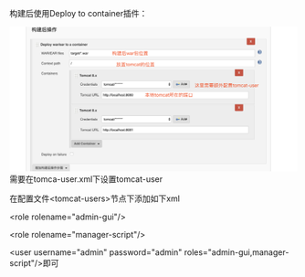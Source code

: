 构建后使用Deploy to container插件：

![](/assets/goujianhou.png)需要在tomca-user.xml下设置tomcat-user

在配置文件&lt;tomcat-users&gt;节点下添加如下xml

&lt;role rolename="admin-gui"/&gt;

&lt;role rolename="manager-script"/&gt;

&lt;user username="admin" password="admin" roles="admin-gui,manager-script"/&gt;即可

